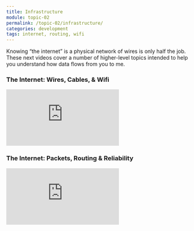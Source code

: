 ```yaml
---
title: Infrastructure
module: topic-02
permalink: /topic-02/infrastructure/
categories: development
tags: internet, routing, wifi
---
```


<div class="divider-heading"></div>

Knowing “the internet” is a physical network of wires is only half the job. These next videos cover a number of higher-level topics intended to help you understand how data flows from you to me.


### The Internet: Wires, Cables, & Wifi
<div class="embed-responsive embed-responsive-16by9">
  <iframe class="embed-responsive-item" src="https://www.youtube.com/embed/ZhEf7e4kopM?rel=0&amp;showinfo=0" frameborder="0" allowfullscreen></iframe>
</div>


### The Internet: Packets, Routing & Reliability
<div class="embed-responsive embed-responsive-16by9">
  <iframe class="embed-responsive-item" src="https://www.youtube.com/embed/AYdF7b3nMto?rel=0&amp;showinfo=0" frameborder="0" allowfullscreen></iframe>
</div>
